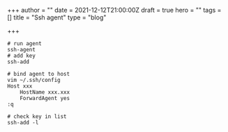 +++
author = ""
date = 2021-12-12T21:00:00Z
draft = true
hero = ""
tags = []
title = "Ssh agent"
type = "blog"

+++

    # run agent
    ssh-agent
    # add key
    ssh-add
    
    # bind agent to host
    vim ~/.ssh/config
    Host xxx
    	HostName xxx.xxx
        ForwardAgent yes
    :q
    
    # check key in list 
    ssh-add -l